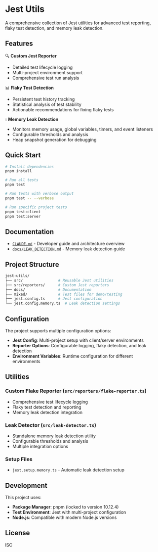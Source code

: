 # Jest Utils

A comprehensive collection of Jest utilities for advanced test reporting, flaky test detection, and memory leak detection.

## Features

🔍 **Custom Jest Reporter**

- Detailed test lifecycle logging
- Multi-project environment support
- Comprehensive test run analysis

📊 **Flaky Test Detection**

- Persistent test history tracking
- Statistical analysis of test stability
- Actionable recommendations for fixing flaky tests

💧 **Memory Leak Detection**

- Monitors memory usage, global variables, timers, and event listeners
- Configurable thresholds and analysis
- Heap snapshot generation for debugging

## Quick Start

```bash
# Install dependencies
pnpm install

# Run all tests
pnpm test

# Run tests with verbose output
pnpm test -- --verbose

# Run specific project tests
pnpm test:client
pnpm test:server
```

## Documentation

- [`CLAUDE.md`](./CLAUDE.md) - Developer guide and architecture overview
- [`docs/LEAK_DETECTION.md`](./docs/LEAK_DETECTION.md) - Memory leak detection guide

## Project Structure

```sh
jest-utils/
├── src/                # Reusable Jest utilities
├── src/reporters/      # Custom Jest reporters
├── docs/               # Documentation
├── mixed/              # Test files for demo/testing
├── jest.config.ts      # Jest configuration
└── jest.config.memory.ts  # Leak detection settings
```

## Configuration

The project supports multiple configuration options:

- **Jest Config**: Multi-project setup with client/server environments
- **Reporter Options**: Configurable logging, flaky detection, and leak detection
- **Environment Variables**: Runtime configuration for different environments

## Utilities

### Custom Flake Reporter (`src/reporters/flake-reporter.ts`)

- Comprehensive test lifecycle logging
- Flaky test detection and reporting
- Memory leak detection integration

### Leak Detector (`src/leak-detector.ts`)

- Standalone memory leak detection utility
- Configurable thresholds and analysis
- Multiple integration options

### Setup Files

- `jest.setup.memory.ts` - Automatic leak detection setup

## Development

This project uses:

- **Package Manager**: pnpm (locked to version 10.12.4)
- **Test Environment**: Jest with multi-project configuration
- **Node.js**: Compatible with modern Node.js versions

## License

ISC
